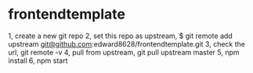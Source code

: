 # frontendtemplate


1, create a new git repo
2, set this repo as upstream, $ git remote add upstream git@github.com:edward8628/frontendtemplate.git
3, check the url, git remote -v
4, pull from upstream, git pull upstream master
5, npm install
6, npm start
